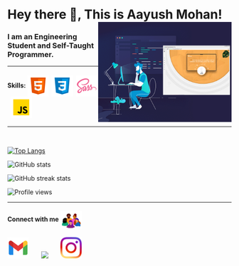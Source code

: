<h1> Hey there 👋, This is Aayush Mohan!
<img align='right' src="/./programmer.gif" height="" width="300" alt="Programming Man">
</h1>

<h3>  I am an Engineering Student and Self-Taught Programmer.</h3>


<hr>

<h4>Skills:
<img src="./html-5-icon.png" width="48" align="center">&nbsp;  
<img src="./css3-icon.png" width="48" align="center">&nbsp;  
<img src="./sass-icon.png" width="48" align="center">&nbsp;  
<img src="./javascript-icon.png" width="48" align="center">&nbsp;  
</h4>



<hr>

<br>

[![Top Langs](https://github-readme-stats.vercel.app/api/top-langs/?username=AayushMohan&layout=compact&show_icons=true&theme=radical)](https://github.com/anuraghazra/github-readme-stats)

![GitHub stats](https://github-readme-stats.vercel.app/api?username=AayushMohan&show_icons=true&theme=radical)

![GitHub streak stats](https://github-readme-streak-stats.herokuapp.com/?user=AayushMohan&show_icons=true&theme=radical)  

![Profile views](https://gpvc.arturio.dev/AayushMohan)  

<hr>
<h4>
Connect with me
<img src="./community.gif" width="48" align="center">&nbsp;&nbsp;
</h4>

<a href="https://icons8.com/icon/CtMFJTP5iLtm/twitter-circled"></a>

<p align="left">
<a href="mailto:aayushmohan1702@gmail.com"><img src="./gmail.png" width="48"></a>&nbsp;&nbsp;&nbsp;&nbsp;&nbsp;&nbsp;
<a href="https://twitter.com/AayushMohan"><img src="https://img.icons8.com/color/48/000000/twitter--v2.png"></a>&nbsp;&nbsp;&nbsp;&nbsp;&nbsp;&nbsp;
<a href="https://instagram.com/thisisaayushmohan"><img src="./instagram.png" width="48"></a>&nbsp;&nbsp;&nbsp;&nbsp;&nbsp;&nbsp;
</p>

<!---
AayushMohan/AayushMohan is a ✨ special ✨ repository because its `README.md` (this file) appears on your GitHub profile.
You can click the Preview link to take a look at your changes.

